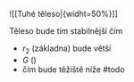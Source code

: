 ![[Tuhé těleso|{widht=50%}]]

Těleso bude tím stabilnější čím
- $r_2$ (základna) bude větší
- $G$ ()
- čím bude těžiště níže
#todo